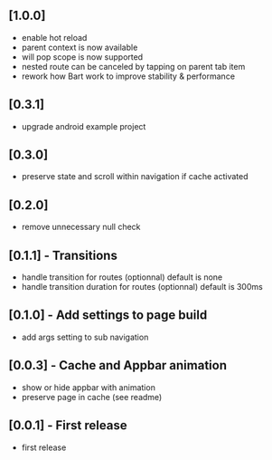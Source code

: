 ## [1.0.0]
* enable hot reload
* parent context is now available
* will pop scope is now supported
* nested route can be canceled by tapping on parent tab item
* rework how Bart work to improve stability & performance

## [0.3.1]
* upgrade android example project

## [0.3.0]
* preserve state and scroll within navigation if cache activated

## [0.2.0]
* remove unnecessary null check 

## [0.1.1] - Transitions
* handle transition for routes (optionnal) default is none
* handle transition duration for routes (optionnal) default is 300ms

## [0.1.0] - Add settings to page build
* add args setting to sub navigation

## [0.0.3] - Cache and Appbar animation
* show or hide appbar with animation 
* preserve page in cache (see readme)

## [0.0.1] - First release
* first release
